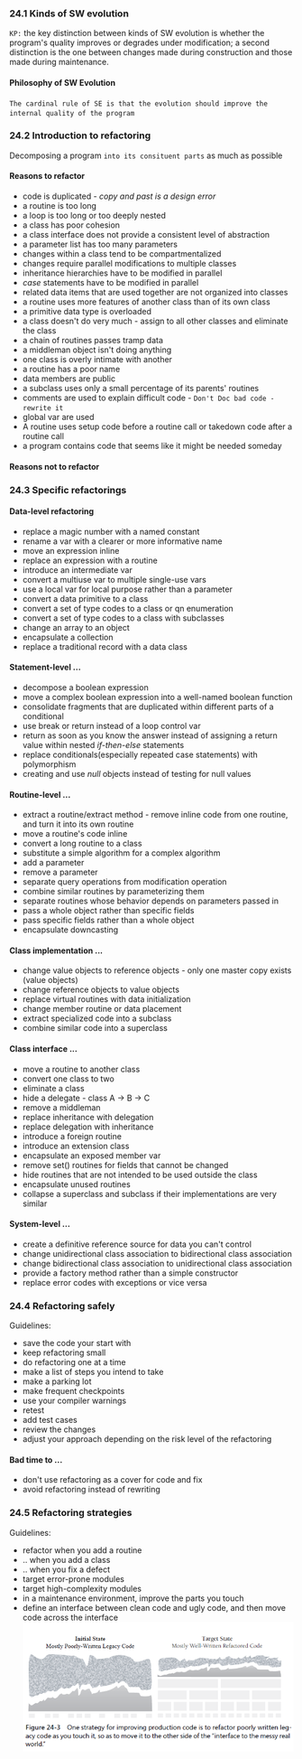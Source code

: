 ### 24.1 Kinds of SW evolution
`KP:` the key distinction between kinds of SW evolution is whether the program's quality improves or degrades under modification; a second distinction is the one between changes made during construction and those made during maintenance.

#### Philosophy of SW Evolution
`The cardinal rule of SE is that the evolution should improve the internal quality of the program`

### 24.2 Introduction to refactoring 
Decomposing a program `into its consituent parts` as much as possible

#### Reasons to refactor
* code is duplicated - *copy and past is a design error*
* a routine is too long
* a loop is too long or too deeply nested
* a class has poor cohesion
* a class interface does not provide a consistent level of abstraction
* a parameter list has too many parameters
* changes within a class tend to be compartmentalized
* changes require parallel modifications to multiple classes
* inheritance hierarchies have to be modified in parallel
* *case* statements have to be modified in parallel
* related data items that are used together are not organized into classes
* a routine uses more features of another class than of its own class
* a primitive data type is overloaded
* a class doesn't do very much - assign to all other classes and eliminate the class
* a chain of routines passes tramp data
* a middleman object isn't doing anything
* one class is overly intimate with another
* a routine has a poor name
* data members are public
* a subclass uses only a small percentage of its parents' routines
* comments are used to explain difficult code - `Don't Doc bad code - rewrite it`
* global var are used
* A routine uses setup code before a routine call or takedown code after a routine call
* a program contains code that seems like it might be needed someday

#### Reasons not to refactor

### 24.3 Specific refactorings

#### Data-level refactoring
* replace a magic number with a named constant
* rename a var with a clearer or more informative name
* move an expression inline
* replace an expression with a routine
* introduce an intermediate var
* convert a multiuse var to multiple single-use vars
* use a local var for local purpose rather than a parameter
* convert a data primitive to a class
* convert a set of type codes to a class or qn enumeration
* convert a set of type codes to a class with subclasses
* change an array to an object
* encapsulate a collection
* replace a traditional record with a data class

#### Statement-level ...
* decompose a boolean expression
* move a complex boolean expression into a well-named boolean function
* consolidate fragments that are duplicated within different parts of a conditional
* use break or return instead of a loop control var
* return as soon as you know the answer instead of assigning a return value within nested *if-then-else* statements
* replace conditionals(especially repeated case statements) with polymorphism
* creating and use *null* objects instead of testing for null values

#### Routine-level ...
* extract a routine/extract method - remove inline code from one routine, and turn it into its own routine
* move a routine's code inline
* convert a long routine to a class
* substitute a simple algorithm for a complex algorithm
* add a parameter
* remove a parameter
* separate query operations from modification operation
* combine similar routines by parameterizing them
* separate routines whose behavior depends on parameters passed in
* pass a whole object rather than specific fields
* pass specific fields rather than a whole object
* encapsulate downcasting

#### Class implementation ...
* change value objects to reference objects - only one master copy exists (value objects)
* change reference objects to value objects
* replace virtual routines with data initialization
* change member routine or data placement
* extract specialized code into a subclass
* combine similar code into a superclass

#### Class interface ...
* move a routine to another class 
* convert one class to two
* eliminate a class
* hide a delegate - class A -> B -> C
* remove a middleman
* replace inheritance with delegation
* replace delegation with inheritance
* introduce a foreign routine
* introduce an extension class
* encapsulate an exposed member var
* remove set() routines for fields that cannot be changed
* hide routines that are not intended to be used outside the class
* encapsulate unused routines
* collapse a superclass and subclass if their implementations are very similar

#### System-level ...
* create a definitive reference source for data you can't control
* change unidirectional class association to bidirectional class association
* change bidirectional class association to unidirectional class association
* provide a factory method rather than a simple constructor
* replace error codes with exceptions or vice versa

### 24.4 Refactoring safely

Guidelines:
* save the code your start with
* keep refactoring small
* do refactoring one at a time
* make a list of steps you intend to take
* make a parking lot
* make frequent checkpoints
* use your compiler warnings
* retest
* add test cases
* review the changes
* adjust your approach depending on the risk level of the refactoring

#### Bad time to ...
* don't use refactoring as a cover for code and fix
* avoid refactoring instead of rewriting

### 24.5 Refactoring strategies

Guidelines:
* refactor when you add a routine
* .. when you add a class
* .. when you fix a defect
* target error-prone modules
* target high-complexity modules
* in a maintenance environment, improve the parts you touch
* define an interface between clean code and ugly code, and then move code across the interface
![alt text](image-16.png)